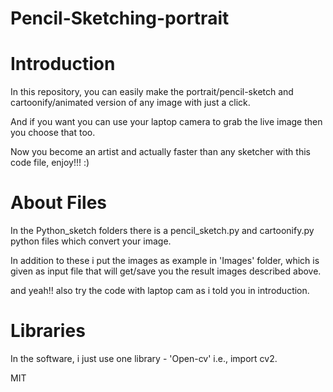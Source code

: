 # Pencil-Sketching-portrait

# Introduction
In this repository, you can easily make the portrait/pencil-sketch and cartoonify/animated version of any image with just a click.

And if you want you can use your laptop camera to grab the live image then you choose that too.

Now you become an artist and actually faster than any sketcher with this code file, enjoy!!! :)

# About Files
In the Python_sketch folders there is a pencil_sketch.py and cartoonify.py python files which convert your image.

In addition to these i put the images as example in 'Images' folder, which is given as input file that will get/save you the result images described above.

and yeah!! also try the code with laptop cam as i told you in introduction.

# Libraries 
In the software, i just use one library - 'Open-cv' i.e., import cv2.

MIT
